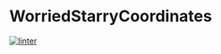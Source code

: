 # WorriedStarryCoordinates
[![linter](https://github.com/Enavia/WorriedStarryCoordinates/workflows/Lint%20Code%20Base/badge.svg)](https://github.com/marketplace/actions/super-linter)

